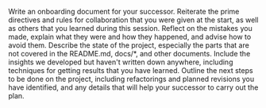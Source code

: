 Write an onboarding document for your successor. Reiterate the prime directives
and rules for collaboration that you were given at the start, as well as others
that you learned during this session. Reflect on the mistakes you made, explain
what they were and how they happened, and advise how to avoid them. Describe the
state of the project, especially the parts that are not covered in the
README.md, docs/*, and other documents. Include the insights we developed but
haven't written down anywhere, including techniques for getting results that you
have learned. Outline the next steps to be done on the project, including
refactorings and planned revisions you have identified, and any details that
will help your successor to carry out the plan.
